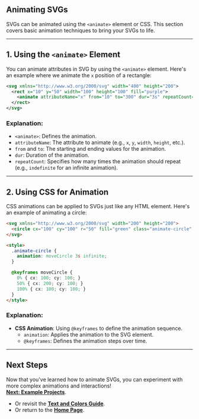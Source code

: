 ## Animating SVGs

SVGs can be animated using the `<animate>` element or CSS. This section covers basic animation techniques to bring your SVGs to life.  

---

## 1. Using the `<animate>` Element

You can animate attributes in SVG by using the `<animate>` element. Here's an example where we animate the `x` position of a rectangle:

```xml
<svg xmlns="http://www.w3.org/2000/svg" width="400" height="200">
  <rect x="10" y="50" width="100" height="100" fill="purple">
    <animate attributeName="x" from="10" to="300" dur="3s" repeatCount="indefinite" />
  </rect>
</svg>
```

### Explanation: 
- `<animate>`: Defines the animation.
- `attributeName`: The attribute to animate (e.g., `x`, `y`, `width`, `height`, etc.).
- `from` and `to`: The starting and ending values for the animation.
- `dur`: Duration of the animation.
- `repeatCount`: Specifies how many times the animation should repeat (e.g., `indefinite` for an infinite animation).

---

## 2. Using CSS for Animation

CSS animations can be applied to SVGs just like any HTML element. Here's an example of animating a circle:

```html
<svg xmlns="http://www.w3.org/2000/svg" width="200" height="200">
  <circle cx="100" cy="100" r="50" fill="green" class="animate-circle" />
</svg>

<style>
  .animate-circle {
    animation: moveCircle 3s infinite;
  }

  @keyframes moveCircle {
    0% { cx: 100; cy: 100; }
    50% { cx: 200; cy: 100; }
    100% { cx: 100; cy: 100; }
  }
</style>
```

### Explanation:
- **CSS Animation**: Using `@keyframes` to define the animation sequence.
  - `animation`: Applies the animation to the SVG element.
  - `@keyframes`: Defines the animation steps over time.


---

## **Next Steps**

Now that you've learned how to animate SVGs, you can experiment with more complex animations and interactions!  
**[Next: Example Projects](./7examples.md)**.  

- Or revisit the **[Text and Colors Guide](./5text-and-colors.md)**.  
- Or return to the **[Home Page](./README.md)**.  